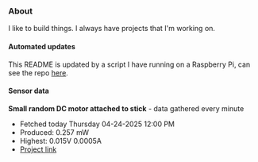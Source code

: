 ### About
I like to build things. I always have projects that I'm working on.

#### Automated updates
This README is updated by a script I have running on a Raspberry Pi, can see the repo [here](https://github.com/jdc-cunningham/raspi-git-repo-updater).

#### Sensor data


**Small random DC motor attached to stick** - data gathered every minute
- Fetched today Thursday 04-24-2025 12:00 PM
- Produced: 0.257 mW
- Highest: 0.015V 0.0005A
- [Project link](https://github.com/jdc-cunningham/turbine-raspi)